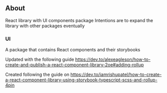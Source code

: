 ## About

React library with UI components package
Intentions are to expand the library with other packages eventually

### UI

A package that contains React components and their storybooks

Updated with the following guide https://dev.to/alexeagleson/how-to-create-and-publish-a-react-component-library-2oe#adding-rollup

Created following the guide on https://dev.to/iamrishupatel/how-to-create-a-react-component-library-using-storybook-typescript-scss-and-rollup-4pin
